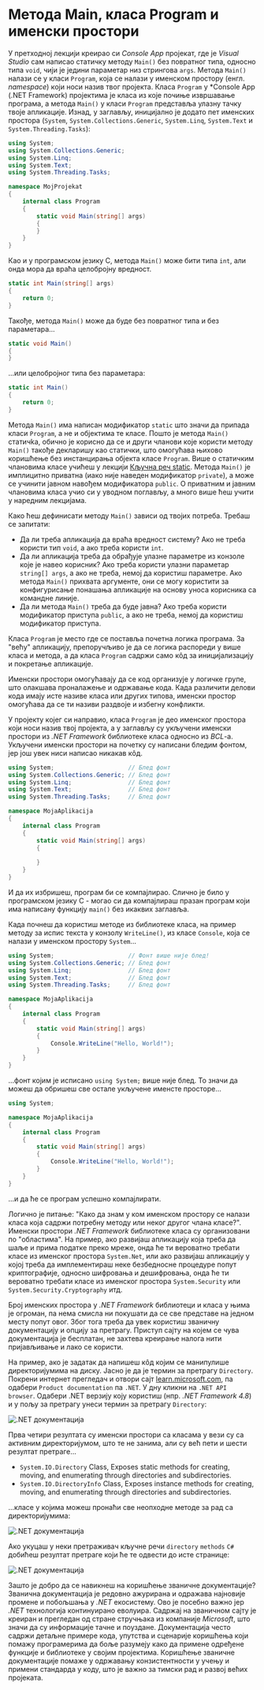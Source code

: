 # Метода Main, класа Program и именски простори

У претходној лекцији креирао си *Console App* пројекат, где је *Visual Studio*
сам написао статичку методу `Main()` без повратног типа, односно типа `void`,
чији је једини параметар низ стрингова `args`. Метода `Main()` налази се у
класи `Program`, која се налази у именском простору (енгл. *namespace*) који
носи назив твог пројекта. Класа `Program` у *Console App (.NET Framework)
пројектима је класа из које почиње извршавање програма, а метода `Main()` у
класи `Program` представља улазну тачку твоје апликације. Изнад, у заглављу,
иницијално је додато пет именских простора (`System`,
`System.Collections.Generic`, `System.Linq`, `System.Text` и
`System.Threading.Tasks`):

```cs
using System;
using System.Collections.Generic;
using System.Linq;
using System.Text;
using System.Threading.Tasks;

namespace MojProjekat
{
    internal class Program
    {
        static void Main(string[] args)
        {
        }
    }
}
```

Као и у програмском језику C, метода `Main()` може бити типа `int`, али онда
мора да враћа целобројну вредност.

```cs
static int Main(string[] args)
{
    return 0;
}
```

Такође, метода `Main()` може да буде без повратног типа и без параметара...

```cs
static void Main()
{
}
```

...или целобројног типа без параметара:

```cs
static int Main()
{
    return 0;
}
```

Метода `Main()` има написан модификатор `static` што значи да припада класи
`Program`, а не и објектима те класе. Пошто је метода `Main()` статичkа, обично
је корисно да се и други чланови које користи методу `Main()` такође декларишу
као статички, што омогућава њихово коришћење без инстанцирања објекта класе
`Program`. Више о статичким члановима класе учићеш у лекцији
[Кључна реч static](./140_static.md). Метода `Main()` је имплицитно приватна (иако
није наведен модификатор `private`), а може се учинити јавном навођем
модификатора `public`. О приватним и јавним члановима класа учио си у уводном
поглављу, а много више ћеш учити у наредним лекцијама.

Како ћеш дефинисати методу `Main()` зависи од твојих потреба. Требаш се
запитати:

* Да ли треба апликација да враћа вредност систему? Ако не треба користи тип
`void`, а ако треба користи `int`.
* Да ли апликација треба да обрађује улазне параметре из конзоле које је навео
корисник? Ако треба користи улазни параметар `string[] args`, а ако не треба,
немој да користиш параметре. Ако метода `Main()` прихвата аргументе, они се
могу користити за конфигурисање понашања апликације на основу уноса корисника
са командне линије.
* Да ли метода `Main()` треба да буде јавна? Ако треба користи модификатор
приступа `public`, а ако не треба, немој да користиш модификатор приступа.

Класа `Program` је место где се поставља почетна логика програма. За "већу"
апликацију, препоручљиво је да се логика распореди у више класа и метода, а
да класа `Program` садржи само кôд за иницијализацију и покретање апликације.

Именски простори омогућавају да се код организује у логичке групе, што олакшава
проналажење и одржавање кода. Када различити делови кода имају исте називе
класа или других типова, именски простор омогућава да се ти називи раздвоје и
избегну конфликти.

У пројекту којег си направио, класа `Program` је део именског простора који
носи назив твој пројекта, а у заглављу су укључени именски простори из
*.NET Framework* библиотекe класа односно из *BCL*-а. Укључени именски простори
на почетку су написани бледим фонтом, јер још увек ниси написао никакав кôд.

```cs
using System;                     // Блед фонт
using System.Collections.Generic; // Блед фонт
using System.Linq;                // Блед фонт
using System.Text;                // Блед фонт
using System.Threading.Tasks;     // Блед фонт

namespace MojaAplikacija
{
    internal class Program
    {
        static void Main(string[] args)
        {
            
        }
    }
}
```

И да их избришеш, програм би се компајлирао. Слично је било у програмском
језику C - могао си да компајлираш празан програм који има написану функцију
`main()` без икаквих заглавља.

Када почнеш да користиш методе из библиотеке класа, на пример методу за испис
текста у конзолу `WriteLine()`, из класе `Console`, која се налази у именском
простору `System`...

```cs
using System;                     // Фонт више није блед!
using System.Collections.Generic; // Блед фонт
using System.Linq;                // Блед фонт
using System.Text;                // Блед фонт
using System.Threading.Tasks;     // Блед фонт

namespace MojaAplikacija
{
    internal class Program
    {
        static void Main(string[] args)
        {
            Console.WriteLine("Hello, World!");
        }
    }
}
```

...фонт којим је исписано `using System;` више није блед. То значи да можеш да
обришеш све остале укључене именсте просторе...

```cs
using System;

namespace MojaAplikacija
{
    internal class Program
    {
        static void Main(string[] args)
        {
            Console.WriteLine("Hello, World!");
        }
    }
}
```

...и да ће се програм успешно компајлирати.

Логично је питање: "Како да знам у ком именском простору се налази класа која
садржи потребну методу или неког другог члана класе?". Именски простори
*.NET Framework* библиотекe класа су организовани по "областима". На пример,
ако развијаш апликацију која треба да шаље и прима податке преко мреже, онда ће
ти вероватно требати класе из именског простора `System.Net`, или ако развијаш
апликацију у којој треба да имплементираш неке безбедносне процедуре попут
криптографије, односно шифровања и дешифровања, онда ће ти вероватно требати
класе из именског простора `System.Security` или `System.Security.Cryptography`
итд.

Број именских простора у *.NET Framework* библиотеци и класа у њима је огроман,
па нема смисла ни покушати да се све представе на једном месту попут овог. Због
тога треба да увек користиш званичну документацију и опцију за претрагу.
Приступ сајту на којем се чува документација је бесплатан, не захтева креирање
налога нити пријављивање и лако се користи.

На пример, ако је задатак да напишеш кôд којим се манипулише директоријумима на
диску. Јасно је да је термин за претрагу `Directory`. Покрени интернет
прегледач и отвори сајт [learn.microsoft.com](https://learn.microsoft.com/), па
одабери `Product documentation` па `.NET`. У дну кликни на `.NET API browser`.
Одабери .NET верзију коју користиш (нпр. *.NET Framework 4.8*) и у пољу за
претрагу унеси термин за претрагу `Directory`:

![.NET документација](./images/dokumentacija.png)

Прва четири резултата су именски простори са класама у вези су са активним
директоријумом, што те не занима, али су већ пети и шести резултат претраге...

* `System.IO.Directory` Class, Exposes static methods for creating, moving, and
enumerating through directories and subdirectories.
* `System.IO.DirectoryInfo` Class, Exposes instance methods for creating,
moving, and enumerating through directories and subdirectories.

...класе у којима можеш пронаћи све неопходне методе за рад са директоријумима:

![.NET документација](./images/dokumentacija2.png)

Ако укуцаш у неки претраживач кључне речи `directory` `methods` `C#` добићеш
резултат претраге који ће те одвести до исте странице:

![.NET документација](./images/dokumentacija3.png)

Зашто је добро да се навикнеш на коришћење званичне документације? Званична
документација је редовно ажурирана и одражава најновије промене и побољшања у
*.NET* екосистему. Ово је посебно важно јер *.NET* технологија континуирано
еволуира. Садржај на званичном сајту је креиран и прегледан од стране стручњака
из компаније *Microsoft*, што значи да су информације тачне и поуздане.
Документација често садржи детаљне примере кода, упутства и сценарије коришћења
који помажу програмерима да боље разумеју како да примене одређене функције и
библиотеке у својим пројектима. Коришћење званичне документације помаже у
одржавању конзистентности у учењу и примени стандарда у коду, што је важно за
тимски рад и развој већих пројеката.
